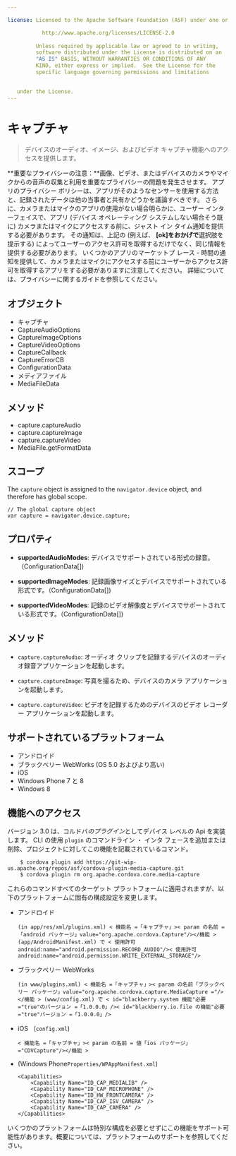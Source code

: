 ```yaml
---

license: Licensed to the Apache Software Foundation (ASF) under one or more contributor license agreements. See the NOTICE file distributed with this work for additional information regarding copyright ownership. The ASF licenses this file to you under the Apache License, Version 2.0 (the "License"); you may not use this file except in compliance with the License. You may obtain a copy of the License at

           http://www.apache.org/licenses/LICENSE-2.0
    
         Unless required by applicable law or agreed to in writing,
         software distributed under the License is distributed on an
         "AS IS" BASIS, WITHOUT WARRANTIES OR CONDITIONS OF ANY
         KIND, either express or implied.  See the License for the
         specific language governing permissions and limitations
    

   under the License.
---
```


# キャプチャ

> デバイスのオーディオ、イメージ、およびビデオ キャプチャ機能へのアクセスを提供します。

**重要なプライバシーの注意：**画像、ビデオ、またはデバイスのカメラやマイクからの音声の収集と利用を重要なプライバシーの問題を発生させます。 アプリのプライバシー ポリシーは、アプリがそのようなセンサーを使用する方法と、記録されたデータは他の当事者と共有かどうかを議論すべきです。 さらに、カメラまたはマイクのアプリの使用がない場合明らかに、ユーザー インターフェイスで、アプリ (デバイス オペレーティング システムしない場合そう既に) カメラまたはマイクにアクセスする前に、ジャスト イン タイム通知を提供する必要があります。 その通知は、上記の (例えば、 **[ok]**を**おかげで**選択肢を提示する) によってユーザーのアクセス許可を取得するだけでなく、同じ情報を提供する必要があります。 いくつかのアプリのマーケットプ レース - 時間の通知を提供して、カメラまたはマイクにアクセスする前にユーザーからアクセス許可を取得するアプリをする必要がありますに注意してください。 詳細については、プライバシーに関するガイドを参照してください。

## オブジェクト

*   キャプチャ
*   CaptureAudioOptions
*   CaptureImageOptions
*   CaptureVideoOptions
*   CaptureCallback
*   CaptureErrorCB
*   ConfigurationData
*   メディアファイル
*   MediaFileData

## メソッド

*   capture.captureAudio
*   capture.captureImage
*   capture.captureVideo
*   MediaFile.getFormatData

## スコープ

The `capture` object is assigned to the `navigator.device` object, and therefore has global scope.

    // The global capture object
    var capture = navigator.device.capture;
    

## プロパティ

*   **supportedAudioModes**: デバイスでサポートされている形式の録音。（ConfigurationData[])

*   **supportedImageModes**: 記録画像サイズとデバイスでサポートされている形式です。（ConfigurationData[])

*   **supportedVideoModes**: 記録のビデオ解像度とデバイスでサポートされている形式です。（ConfigurationData[])

## メソッド

*   `capture.captureAudio`: オーディオ クリップを記録するデバイスのオーディオ録音アプリケーションを起動します。

*   `capture.captureImage`: 写真を撮るため、デバイスのカメラ アプリケーションを起動します。

*   `capture.captureVideo`: ビデオを記録するためのデバイスのビデオ レコーダー アプリケーションを起動します。

## サポートされているプラットフォーム

*   アンドロイド
*   ブラックベリー WebWorks (OS 5.0 およびより高い)
*   iOS
*   Windows Phone 7 と 8
*   Windows 8

## 機能へのアクセス

バージョン 3.0 は、コルドバ*のプラグイン*としてデバイス レベルの Api を実装します。 CLI の使用 `plugin` のコマンドライン ・ インタ フェースを追加または削除、プロジェクトに対してこの機能を記載されているコマンド。

        $ cordova plugin add https://git-wip-us.apache.org/repos/asf/cordova-plugin-media-capture.git
        $ cordova plugin rm org.apache.cordova.core.media-capture
    

これらのコマンドすべてのターゲット プラットフォームに適用されますが、以下のプラットフォームに固有の構成設定を変更します。

*   アンドロイド
    
        (in app/res/xml/plugins.xml) < 機能名 =「キャプチャ」>< param の名前 =「android パッケージ」value="org.apache.cordova.Capture"/></機能 > (app/AndroidManifest.xml) で < 使用許可 android:name="android.permission.RECORD_AUDIO"/>< 使用許可 android:name="android.permission.WRITE_EXTERNAL_STORAGE"/>
        

*   ブラックベリー WebWorks
    
        (in www/plugins.xml) < 機能名 =「キャプチャ」>< param の名前「ブラックベリー パッケージ」value="org.apache.cordova.capture.MediaCapture ="/></機能 > (www/config.xml) で < id="blackberry.system 機能"必要 ="true"のバージョン =「1.0.0.0」/>< id="blackberry.io.file の機能"必要 ="true"バージョン =「1.0.0.0」/>
        

*   iOS （`config.xml`)
    
        < 機能名 =「キャプチャ」>< param の名前 = 値「ios パッケージ」="CDVCapture"/></機能 >
        

*   (Windows Phone`Properties/WPAppManifest.xml`)
    
        <Capabilities>
            <Capability Name="ID_CAP_MEDIALIB" />
            <Capability Name="ID_CAP_MICROPHONE" />
            <Capability Name="ID_HW_FRONTCAMERA" />
            <Capability Name="ID_CAP_ISV_CAMERA" />
            <Capability Name="ID_CAP_CAMERA" />
        </Capabilities>
        

いくつかのプラットフォームは特別な構成を必要とせずにこの機能をサポート可能性があります。概要については、プラットフォームのサポートを参照してください。